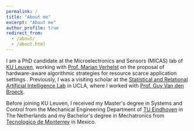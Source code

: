 ```yaml
---
permalink: /
title: "About me"
excerpt: "About me"
author_profile: true
redirect_from: 
  - /about/
  - /about.html
---
```


I am a PhD candidate at the Microelectronics and Sensors (MICAS) lab of [KU Leuven](https://www.kuleuven.be/english/), working with  [Prof. Marian Verhelst](https://www.esat.kuleuven.be/micas/index.php/marian-verhelst) on the proposal of hardware-aware algorithmic strategies for resource scarce application settings . Previously, I was a visiting scholar at the [Statistical and Relational Artificial Intelligence Lab](http://starai.cs.ucla.edu/) in UCLA, where I worked with [Prof. Guy Van den Broeck](http://web.cs.ucla.edu/~guyvdb/). 

Before joining KU Leuven, I received my Master's degree in Systems and Control from the Mechanical Engineering Department of [TU Eindhoven](https://www.tue.nl/en/) in The Netherlands and my Bachelor's degree in Mechatronics from [Tecnologico de Monterrey](https://tec.mx/en) in Mexico. 





